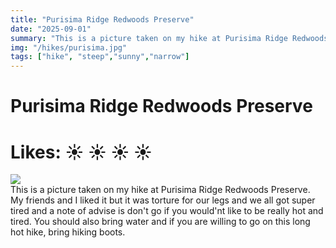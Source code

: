 ```yaml
---
title: "Purisima Ridge Redwoods Preserve"
date: "2025-09-01"
summary: "This is a picture taken on my hike at Purisima Ridge Redwoods Preserve. My friends and I liked it but it was torture for our legs..."
img: "/hikes/purisima.jpg"
tags: ["hike", "steep","sunny","narrow"]
---
```


# Purisima Ridge Redwoods Preserve

# Likes: :sunny: :sunny: :sunny: :sunny:

<img src="/hikes/purisima.jpg" className="m-auto w-max-[640px] my-[16px]"/>

<div className="text-justify mb-[24px]">
This is a picture taken on my hike at Purisima Ridge Redwoods Preserve. My friends and I liked it but it was torture for our legs and we all got super tired and a note of advise is don't go if you would'nt like to be really hot and tired. You should also bring water and if you are willing to go on this long hot hike, bring hiking boots.
</div>


